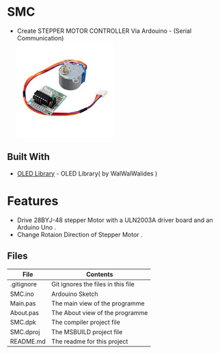 # SMC
- Create STEPPER MOTOR CONTROLLER Via Ardouino - (Serial Communication)                     
![](SMC.jpg) 


## Built With

* [OLED Library](https://github.com/walwalwalides/Delphi-Component/tree/master/OLED%20Library) - OLED Library( by WalWalWalides )


# Features  

- Drive 28BYJ-48 stepper Motor with a ULN2003A driver board and an Arduino Uno .
- Change Rotaion Direction of Stepper Motor .







## Files

| File | Contents | 
| --- | --- |
| .gitignore | Git ignores the files in this file |
| SMC.ino  |Ardouino Sketch|
| Main.pas | The main view of the programme |
| About.pas | The About view of the programme |
| SMC.dpk | The compiler project file |
| SMC.dproj | The MSBUILD project file |
| README.md | The readme for this project |
